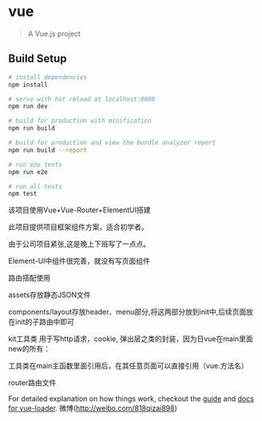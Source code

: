 # vue

> A Vue.js project

## Build Setup

``` bash
# install dependencies
npm install

# serve with hot reload at localhost:8080
npm run dev

# build for production with minification
npm run build

# build for production and view the bundle analyzer report
npm run build --report

# run e2e tests
npm run e2e

# run all tests
npm test
```
该项目使用Vue+Vue-Router+ElementUI搭建

此项目提供项目框架组件方案，适合初学者。

由于公司项目紧张,这是晚上下班写了一点点。

Element-UI中组件很完善，就没有写页面组件

路由搭配使用

assets存放静态JSON文件

components/layout存放header、menu部分,将这两部分放到init中,后续页面放在init的子路由中即可

kit工具类 用于写http请求，cookie, 弹出层之类的封装，因为日vue在main里面new的所有：

工具类在main主函数里面引用后，在其任意页面可以直接引用（vue.方法名）

router路由文件

For detailed explanation on how things work, checkout the [guide](http://vuejs-templates.github.io/webpack/) and [docs for vue-loader](http://vuejs.github.io/vue-loader).
微博(http://weibo.com/818qizai898)
